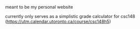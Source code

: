 meant to be my personal website

currently only serves as a simplistic grade calculator for csc148 (https://utm.calendar.utoronto.ca/course/csc148h5)
